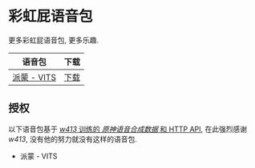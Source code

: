 # 彩虹屁语音包

更多彩虹屁语音包, 更多乐趣.

语音包 | 下载
------ | ----
[派蒙 - VITS](/vits-paimon) | [下载]()

## 授权

以下语音包基于 [_w413_ 训练的 _原神语音合成数据_ 和 HTTP API](https://github.com/w4123/vits),
在此强烈感谢 _w413_, 没有他的努力就没有这样的语音包.

* 派蒙 - VITS
